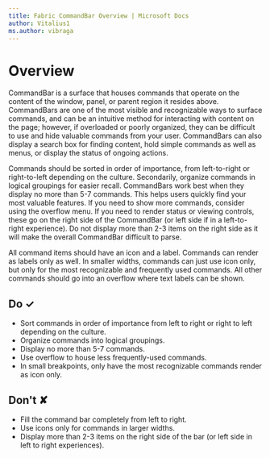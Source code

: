 ```yaml
---
title: Fabric CommandBar Overview | Microsoft Docs
author: Vitalius1
ms.author: vibraga
---
```


# Overview
CommandBar is a surface that houses commands that operate on the content of
the window, panel, or parent region it resides above. CommandBars are one of the most
visible and recognizable ways to surface commands, and can be an intuitive
method for interacting with content on the page; however, if overloaded or
poorly organized, they can be difficult to use and hide valuable commands from
your user. CommandBars can also display a search box for finding content, hold
simple commands as well as menus, or display the status of ongoing actions.

Commands should be sorted in order of importance, from left-to-right or right-to-left
depending on the culture. Secondarily, organize commands in logical
groupings for easier recall. CommandBars work best when they display no more
than 5-7 commands. This helps users quickly find your most valuable features.
If you need to show more commands, consider using the overflow menu. If you
need to render status or viewing controls, these go on the right side of the
CommandBar (or left side if in a left-to-right experience). Do not display
more than 2-3 items on the right side as it will make the overall CommandBar
difficult to parse.

All command items should have an icon and a label. Commands can render as
labels only as well. In smaller widths, commands can just use icon only, but
only for the most recognizable and frequently used commands. All other
commands should go into an overflow where text labels can be shown.



## Do &#10003;
- Sort commands in order of importance from left to right or right to left depending on the culture.
- Organize commands into logical groupings.
- Display no more than 5-7 commands.
- Use overflow to house less frequently-used commands.
- In small breakpoints, only have the most recognizable commands render as icon only.

## Don't &#10008;
- Fill the command bar completely from left to right.
- Use icons only for commands in larger widths.
- Display more than 2-3 items on the right side of the bar (or left side in left to right experiences).